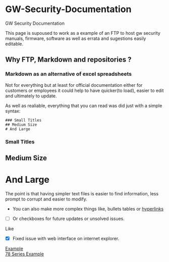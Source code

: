 # GW-Security-Documentation
GW Security Documentation 

This page is supoused to work as a example of an FTP to host gw security manuals, firmware, software as well as errata and sugestions easily editable. 

## Why FTP, Markdown and repositories ? 

### Markdown as an alternative of excel spreadsheets 

Not for everything but at least for official documentation either for customers or employees it could help to have quicker(to load), easier to edit and ultimately to update. 

As well as realiable, everything that you can read was did just with a simple syntax: 

```
### Small Titles
## Medium Size
# And Large
```

### Small Titles
## Medium Size
# And Large

The point is that having simpler text files is easier to find information, less prompt to corrupt and easier to modify. 

- You can also make more complex things like, bullets tables or [hyperlinks](https://www.markdownguide.org/cheat-sheet/) 

- [ ] Or checkboxes for future updates or unsolved issues. 

Like 

- [x] Fixed issue with web interface on internet explorer. 

[Example](https://github.com/gwsec-paul/gwsecurity-documentation/blob/main/example.md)  
[78 Series Example](https://github.com/gwsec-paul/gwsecurity-documentation/blob/f1e275614c76fe544eacc49fd2d504681edfb456/78%20Series/7808N.md)
